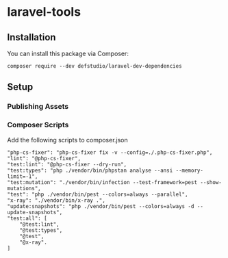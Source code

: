 # laravel-tools

## Installation
You can install this package via Composer:

`composer require --dev defstudio/laravel-dev-dependencies`

## Setup

### Publishing Assets

### Composer Scripts
Add the following scripts to composer.json

```
"php-cs-fixer": "php-cs-fixer fix -v --config=./.php-cs-fixer.php",
"lint": "@php-cs-fixer",
"test:lint": "@php-cs-fixer --dry-run",
"test:types": "php ./vendor/bin/phpstan analyse --ansi --memory-limit=-1",
"test:mutation": "./vendor/bin/infection --test-framework=pest --show-mutations",
"test": "php ./vendor/bin/pest --colors=always --parallel",
"x-ray": "./vendor/bin/x-ray .",
"update:snapshots": "php ./vendor/bin/pest --colors=always -d --update-snapshots",
"test:all": [
    "@test:lint",
    "@test:types",
    "@test",
    "@x-ray".
]
```
